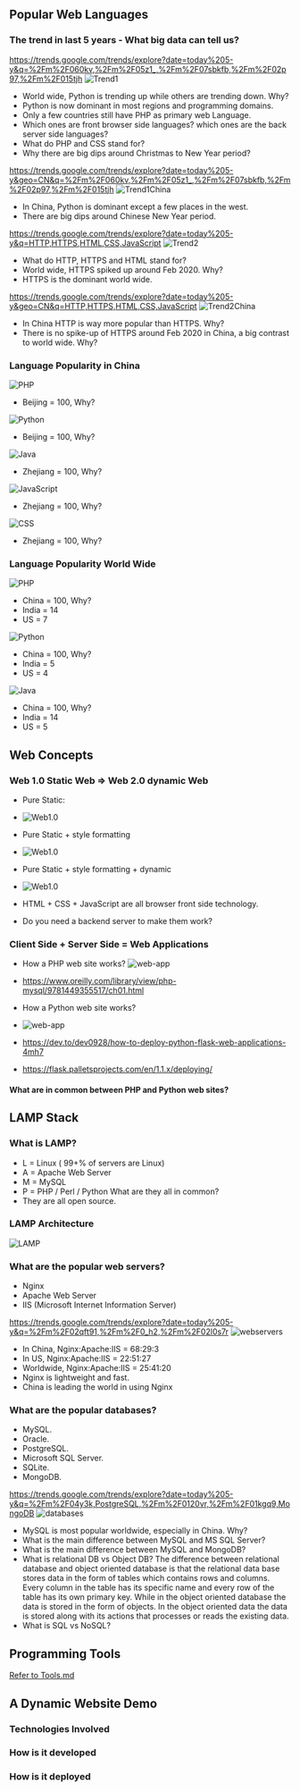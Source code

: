 ## Popular Web Languages
### The trend in last 5 years - What big data can tell us?

https://trends.google.com/trends/explore?date=today%205-y&q=%2Fm%2F060kv,%2Fm%2F05z1_,%2Fm%2F07sbkfb,%2Fm%2F02p97,%2Fm%2F015tjh
![Trend1](resources/World-PHP-Python-Java.png)

* World wide, Python is trending up while others are trending down. Why?
* Python is now dominant in most regions and programming domains.
* Only a few countries still have PHP as primary web Language.
* Which ones are front browser side languages? which ones are the back server side languages?
* What do PHP and CSS stand for?
* Why there are big dips around Christmas to New Year period?

https://trends.google.com/trends/explore?date=today%205-y&geo=CN&q=%2Fm%2F060kv,%2Fm%2F05z1_,%2Fm%2F07sbkfb,%2Fm%2F02p97,%2Fm%2F015tjh
![Trend1China](resources/China-PHP-Python-Java.png)

* In China, Python is dominant except a few places in the west.
* There are big dips around Chinese New Year period.

https://trends.google.com/trends/explore?date=today%205-y&q=HTTP,HTTPS,HTML,CSS,JavaScript
![Trend2](resources/World-http-https-html.png)

* What do HTTP, HTTPS and HTML stand for?
* World wide, HTTPS spiked up around Feb 2020. Why?
* HTTPS is the dominant world wide.
  
https://trends.google.com/trends/explore?date=today%205-y&geo=CN&q=HTTP,HTTPS,HTML,CSS,JavaScript
![Trend2China](resources/China-http-https-html.png)

* In China HTTP is way more popular than HTTPS. Why?
* There is no spike-up of HTTPS around Feb 2020 in China, a big contrast to world wide. Why?

### Language Popularity in China

![PHP](resources/China-PHP.jpg)
* Beijing = 100, Why?
  
![Python](resources/China-Python.png)
* Beijing = 100, Why?

![Java](resources/China-Java.png)
* Zhejiang = 100, Why?

![JavaScript](resources/China-JS.png)
* Zhejiang = 100, Why?

![CSS](resources/China-CSS.png)
* Zhejiang = 100, Why?
  
### Language Popularity World Wide

![PHP](resources/World-PHP.png)
* China = 100, Why?
* India = 14
* US = 7
  
![Python](resources/World-Python.png)
* China = 100, Why?
* India = 5
* US = 4

![Java](resources/World-Java.png)
* China = 100, Why?
* India = 14
* US = 5

## Web Concepts

### Web 1.0 Static Web => Web 2.0 dynamic Web 

* Pure Static:
* ![Web1.0](resources/web1.jpg)

* Pure Static + style formatting
* ![Web1.0](resources/web1-css.jpg)

* Pure Static + style formatting + dynamic
* ![Web1.0](resources/web1-css-js.jpg)

* HTML + CSS + JavaScript are all browser front side technology.
* Do you need a backend server to make them work?

### Client Side + Server Side = Web Applications

* How a PHP web site works?
![web-app](resources/web=client+server.png)
* https://www.oreilly.com/library/view/php-mysql/9781449355517/ch01.html

* How a Python web site works?
* ![web-app](resources/web-python.png)
* https://dev.to/dev0928/how-to-deploy-python-flask-web-applications-4mh7
* https://flask.palletsprojects.com/en/1.1.x/deploying/

#### What are in common between PHP and Python web sites?


## LAMP Stack

### What is LAMP?
* L = Linux ( 99+% of servers are Linux)
* A = Apache Web Server 
* M = MySQL 
* P = PHP / Perl / Python
What are they all in common?
* They are all open source.

### LAMP Architecture
![LAMP](resources/LAMP.png)
### What are the popular web servers?
* Nginx
* Apache Web Server
* IIS (Microsoft Internet Information Server)
  
https://trends.google.com/trends/explore?date=today%205-y&q=%2Fm%2F02qft91,%2Fm%2F0_h2,%2Fm%2F02l0s7r
![webservers](resources/webservers.png)
* In China, Nginx:Apache:IIS = 68:29:3
* In US, Nginx:Apache:IIS = 22:51:27
* Worldwide, Nginx:Apache:IIS = 25:41:20
* Nginx is lightweight and fast.
* China is leading the world in using Nginx
### What are the popular databases?
* MySQL.
* Oracle.
* PostgreSQL.
* Microsoft SQL Server.
* SQLite.
* MongoDB.

https://trends.google.com/trends/explore?date=today%205-y&q=%2Fm%2F04y3k,PostgreSQL,%2Fm%2F0120vr,%2Fm%2F01kgq9,MongoDB
![databases](resources/databases.png)
* MySQL is most popular worldwide, especially in China. Why?
* What is the main difference between MySQL and MS SQL Server?
* What is the main difference between MySQL and MongoDB? 
* What is relational DB vs Object DB?
  The difference between relational database and object oriented database is that the relational data base stores data in the form of tables which contains rows and columns. Every column in the table has its specific name and every row of the table has its own primary key. While in the object oriented database the data is stored in the form of objects. In the object oriented data the data is stored along with its actions that processes or reads the existing data.
* What is SQL vs NoSQL?
  
## Programming Tools
[Refer to Tools.md](Tools.md)

## A Dynamic Website Demo

### Technologies Involved

### How is it developed

### How is it deployed


